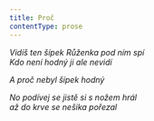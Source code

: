 ```yaml
---
title: Proč
contentType: prose
---
```


_Vidíš ten šípek Růženka pod ním spí  
Kdo není hodný ji ale nevidí_

  

_A proč nebyl šípek hodný_

  

_No podívej se jistě si s nožem hrál  
až do krve se nešika pořezal_
